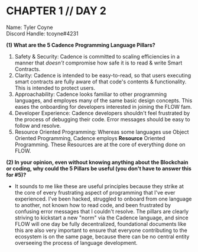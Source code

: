 # CHAPTER 1 // DAY 2

Name: Tyler Coyne  
Discord Handle: tcoyne#4231

**(1) What are the 5 Cadence Programming Language Pillars?**

1. Safety & Security: Cadence is committed to scaling efficiencies in a manner that _doesn't_ compromise how safe it is to read & write Smart Contracts.
2. Clarity: Cadence is intended to be easy-to-read, so that users executing smart contracts are fully aware of that code's contents & functionality. This is intended to protect users.
3. Approachability: Cadence looks familiar to other programming languages, and employes many of the same basic design concepts. This eases the onboarding for developers interested in joining the FLOW fam.
4. Developer Experience: Cadence developers shouldn't feel frustrated by the process of debugging their code. Error messages should be easy to follow and resolve.
5. Resource Oriented Programming: Whereas some languages use Object Oriented Programming, Cadence employs **Resource** Oriented Programming. These Resources are at the core of everything done on FLOW.

**(2) In your opinion, even without knowing anything about the Blockchain or coding, why could the 5 Pillars be useful (you don't have to answer this for #5)?**

- It sounds to me like these are useful principles because they strike at the core of every frustrating aspect of programming that I've ever experienced. I've been hacked, struggled to onboard from one language to another, not known how to read code, and been frustrated by confusing error messages that I couldn't resolve. The pillars are clearly striving to kickstart a new "norm" via the Cadence language, and since FLOW will one day be fully decentralized, foundational documents like this are also very important to ensure that everyone contributing to the ecosystem is on the same page, because there can be no central entity overseeing the process of language development.
